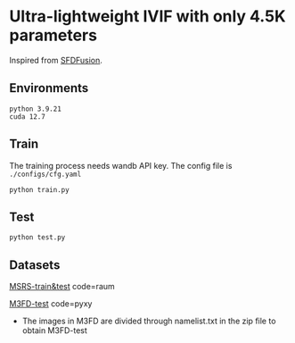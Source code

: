 # Ultra-lightweight IVIF with only 4.5K parameters
Inspired from [SFDFusion](https://github.com/lqz2/SFDFusion).
## Environments
```
python 3.9.21
cuda 12.7
```

## Train

The training process needs wandb API key.
The config file is `./configs/cfg.yaml`

```
python train.py
```

## Test
```
python test.py
```

## Datasets
[MSRS-train&test](https://pan.baidu.com/s/1Rj8rXqjq0H13pCKS51qW-A) code=raum

[M3FD-test](https://pan.baidu.com/s/17Ghyd1K-pdvQSBiFDPWrBw) code=pyxy

* The images in M3FD are divided through namelist.txt in the zip file to obtain M3FD-test